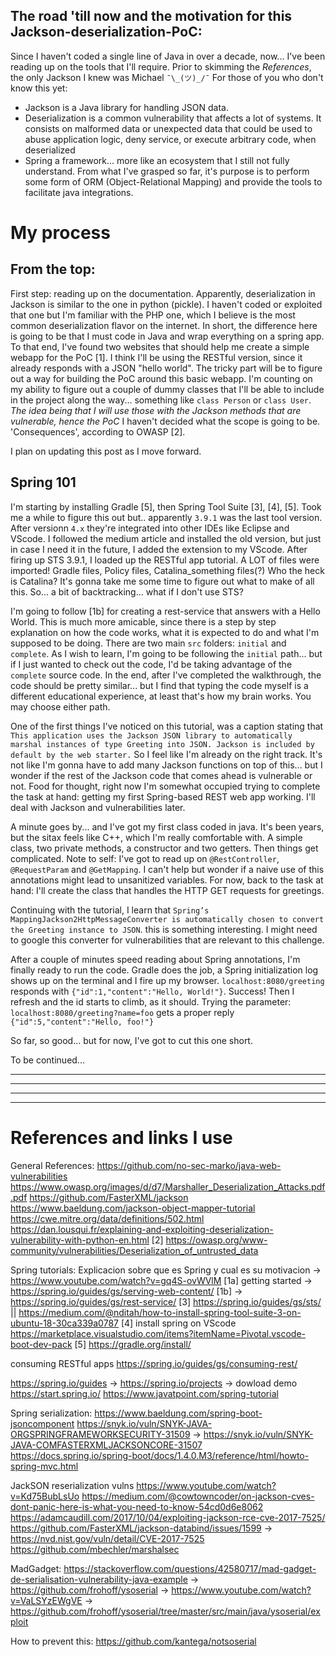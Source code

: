 ## The road 'till now and the motivation for this Jackson-deserialization-PoC:
Since I haven't coded a single line of Java in over a decade, now... I've been reading up on the tools that I'll require. Prior to skimming the _References_, the only Jackson I knew was Michael `¯\_(ツ)_/¯`
For those of you who don't know this yet:
* Jackson is a Java library for handling JSON data.
* Deserialization is a common vulnerability that affects a lot of systems. It consists on malformed data or unexpected data that could be used to abuse application logic, deny service, or execute arbitrary code, when deserialized
* Spring a framework... more like an ecosystem that I still not fully understand. From what I've grasped so far, it's purpose is to perform some form of ORM (Object-Relational Mapping) and provide the tools to facilitate java integrations.

# My process 
## From the top:
First step: reading up on the documentation. Apparently, deserialization in Jackson is similar to the one in python (pickle). I haven't coded or exploited that one but I'm familiar with the PHP one, which I believe is the most common deserialization flavor on the internet. In short, the difference here is going to be that I must code in Java and wrap everything on a spring app.
To that end, I've found two websites that should help me create a simple webapp for the PoC [1]. I think I'll be using the RESTful version, since it already responds with a JSON "hello world".
The tricky part will be to figure out a way for building the PoC around this basic webapp. I'm counting on my ability to figure out a couple of dummy classes that I'll be able to include in the project along the way... something like `class Person` or `class User`. _The idea being that I will use those with the Jackson methods that are vulnerable, hence the PoC_
I haven't decided what the scope is going to be. 'Consequences', according to OWASP [2].

I plan on updating this post as I move forward.

## Spring 101
I'm starting by installing Gradle [5], then Spring Tool Suite [3], [4], [5]. Took me a while to figure this out but.. apparently `3.9.1` was the last tool version. After versionn `4.x` they're integrated into other IDEs like Eclipse and VScode. I followed the medium article and installed the old version, but just in case I need it in the future, I added the extension to my VScode.
After firing up STS 3.9.1, I loaded up the RESTful app tutorial. A LOT of files were imported! Gradle files, Policy files, Catalina_something files(?) Who the heck is Catalina? It's gonna take me some time to figure out what to make of all this. So... a bit of backtracking... what if I don't use STS?

I'm going to follow [1b] for creating a rest-service that answers with a Hello World. This is much more amicable, since there is a step by step explanation on how the code works, what it is expected to do and what I'm supposed to be doing. There are two main `src` folders: `initial` and `complete`. As I wish to learn, I'm going to be following the `initial` path... but if I just wanted to check out the code, I'd be taking advantage of the `complete` source code. In the end, after I've completed the walkthrough, the code should be pretty similar... but I find that typing the code myself is a different educational experience, at least that's how my brain works. You may choose either path.

One of the first things I've noticed on this tutorial, was a caption stating that `This application uses the Jackson JSON library to automatically marshal instances of type Greeting into JSON. Jackson is included by default by the web starter.` So I feel like I'm already on the right track. It's not like I'm gonna have to add many Jackson functions on top of this... but I wonder if the rest of the Jackson code that comes ahead is vulnerable or not. Food for thought, right now I'm somewhat occupied trying to complete the task at hand: getting my first Spring-based REST web app working. I'll deal with Jackson and vulnerabilities later.

A minute goes by... and I've got my first class coded in java. It's been years, but the sitax feels like C++, which I'm really comfortable with. A simple class, two private methods, a constructor and two getters. Then things get complicated. Note to self: I've got to read up on `@RestController`, `@RequestParam` and `@GetMapping`. I can't help but wonder if a naive use of this annotations might lead to unsanitized variables. For now, back to the task at hand: I'll create the class that handles the HTTP GET requests for greetings.

Continuing with the tutorial, I learn that `Spring’s MappingJackson2HttpMessageConverter is automatically chosen to convert the Greeting instance to JSON`. this is something interesting. I might need to google this converter for vulnerabilities that are relevant to this challenge.

After a couple of minutes speed reading about Spring annotations, I'm finally ready to run the code. Gradle does the job, a Spring initialization log shows up on the terminal and I fire up my browser. `localhost:8080/greeting` responds with `{"id":1,"content":"Hello, World!"}`. Success!
Then I refresh and the id starts to climb, as it should. Trying the parameter: `localhost:8080/greeting?name=foo` gets a proper reply `{"id":5,"content":"Hello, foo!"}`

So far, so good... but for now, I've got to cut this one short. 


To be continued...






----------------------------------------------------

----------------------------------------------------

----------------------------------------------------

----------------------------------------------------
# References and links I use
General References:
https://github.com/no-sec-marko/java-web-vulnerabilities
https://www.owasp.org/images/d/d7/Marshaller_Deserialization_Attacks.pdf.pdf
https://github.com/FasterXML/jackson
https://www.baeldung.com/jackson-object-mapper-tutorial
https://cwe.mitre.org/data/definitions/502.html
https://dan.lousqui.fr/explaining-and-exploiting-deserialization-vulnerability-with-python-en.html
[2] https://owasp.org/www-community/vulnerabilities/Deserialization_of_untrusted_data

Spring tutorials:
Explicacion sobre que es Spring y cual es su motivacion -> https://www.youtube.com/watch?v=gq4S-ovWVlM
[1a] getting started -> https://spring.io/guides/gs/serving-web-content/
[1b]    -> https://spring.io/guides/gs/rest-service/
[3] https://spring.io/guides/gs/sts/ || https://medium.com/@nditah/how-to-install-spring-tool-suite-3-on-ubuntu-18-30ca339a0787
[4] install spring on VScode https://marketplace.visualstudio.com/items?itemName=Pivotal.vscode-boot-dev-pack
[5] https://gradle.org/install/

consuming RESTful apps https://spring.io/guides/gs/consuming-rest/

https://spring.io/guides -> https://spring.io/projects -> dowload demo https://start.spring.io/
https://www.javatpoint.com/spring-tutorial

Spring serialization:
https://www.baeldung.com/spring-boot-jsoncomponent
https://snyk.io/vuln/SNYK-JAVA-ORGSPRINGFRAMEWORKSECURITY-31509 -> https://snyk.io/vuln/SNYK-JAVA-COMFASTERXMLJACKSONCORE-31507
https://docs.spring.io/spring-boot/docs/1.4.0.M3/reference/html/howto-spring-mvc.html


JackSON reserialization vulns 
https://www.youtube.com/watch?v=Kd75BubLsUo
https://medium.com/@cowtowncoder/on-jackson-cves-dont-panic-here-is-what-you-need-to-know-54cd0d6e8062
https://adamcaudill.com/2017/10/04/exploiting-jackson-rce-cve-2017-7525/
https://github.com/FasterXML/jackson-databind/issues/1599 -> https://nvd.nist.gov/vuln/detail/CVE-2017-7525
https://github.com/mbechler/marshalsec


MadGadget:
https://stackoverflow.com/questions/42580717/mad-gadget-de-serialisation-vulnerability-java-example -> https://github.com/frohoff/ysoserial 
        -> https://www.youtube.com/watch?v=VaLSYzEWgVE
        -> https://github.com/frohoff/ysoserial/tree/master/src/main/java/ysoserial/exploit


How to prevent this:
https://github.com/kantega/notsoserial
